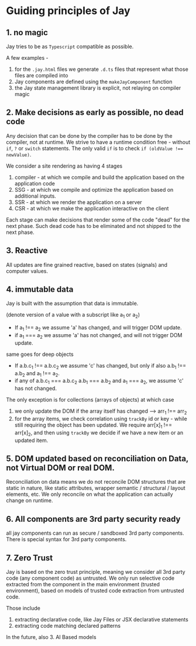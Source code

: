# Guiding principles of Jay

## 1. no magic 
Jay tries to be as `Typescript` compatible as possible.

A few examples -

1. for the `.jay.html` files we generate `.d.ts` files that represent what those files are compiled into
2. Jay components are defined using the `makeJayComponent` function
3. the Jay state management library is explicit, not relaying on compiler magic

## 2. Make decisions as early as possible, no dead code

Any decision that can be done by the compiler has to be done by the compiler, not at runtime.
We strive to have a runtime condition free - without `if`, `?` or `switch` statements.
The only valid `if` is to check `if (oldValue !== newValue)`.

We consider a site rendering as having 4 stages
1. compiler - at which we compile and build the application based on the application code
2. SSG - at which we compile and optimize the application based on additional inputs. 
3. SSR - at which we render the application on a server
4. CSR - at which we make the application interactive on the client

Each stage can make decisions that render some of the code "dead" for the next phase. Such dead code has to be eliminated 
and not shipped to the next phase. 

## 3. Reactive

All updates are fine grained reactive, based on states (signals) and computer values.

## 4. immutable data
Jay is built with the assumption that data is immutable.

(denote version of a value with a subscript like a<sub>1</sub> or a<sub>2</sub>)

* If a<sub>1</sub> !== a<sub>2</sub> we assume 'a' has changed, and will trigger DOM update.
* if a<sub>1</sub> === a<sub>2</sub> we assume 'a' has not changed, and will not trigger DOM update.

same goes for deep objects

* If a.b.c<sub>1</sub> !== a.b.c<sub>2</sub> we assume 'c' has changed, but only if also a.b<sub>1</sub> !== a.b<sub>2</sub> and a<sub>1</sub> !== a<sub>2</sub>.
* if any of a.b.c<sub>1</sub> === a.b.c<sub>2</sub> a.b<sub>1</sub> === a.b<sub>2</sub> and a<sub>1</sub> === a<sub>2</sub>, we assume 'c' has not changed.

The only exception is for collections (arrays of objects) at which case 
1. we only update the DOM if the array itself has changed --> arr<sub>1</sub> !== arr<sub>2</sub>
2. for the array items, we check correlation using `trackBy` id or key - while still requiring the object has been updated.
   We require arr[x]<sub>1</sub> !== arr[x]<sub>2</sub>, and then using `trackBy` we decide if we have a new item or an updated item.

## 5. DOM updated based on reconciliation on Data, not Virtual DOM or real DOM.

Reconciliation on data means we do not reconcile DOM structures that are static in nature, like static attributes, 
wrapper semantic / structural / layout elements, etc. We only reconcile on what the application can actually change on runtime.

## 6. All components are 3rd party security ready
all jay components can run as secure / sandboxed 3rd party components. 
There is special syntax for 3rd party components.

## 7. Zero Trust
Jay is based on the zero trust principle, meaning we consider all 3rd party code (any component code) as untrusted.
We only run selective code extracted from the component in the main environment (trusted environment), based on
models of trusted code extraction from untrusted code.

Those include
1. extracting declarative code, like Jay Files or JSX declarative statements
2. extracting code matching declared patterns

In the future, also
3. AI Based models

